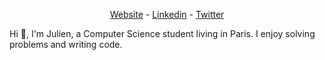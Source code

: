 <p align="center">
  <a href="https://juliencol.dev">Website</a> -
  <a href="https://www.linkedin.com/in/julien-colombain">Linkedin</a> -
  <a href="https://twitter.com/JulienColombain/">Twitter</a> 
</p>

Hi 👋, I'm Julien, a Computer Science student living in Paris. 
I enjoy solving problems and writing code.
